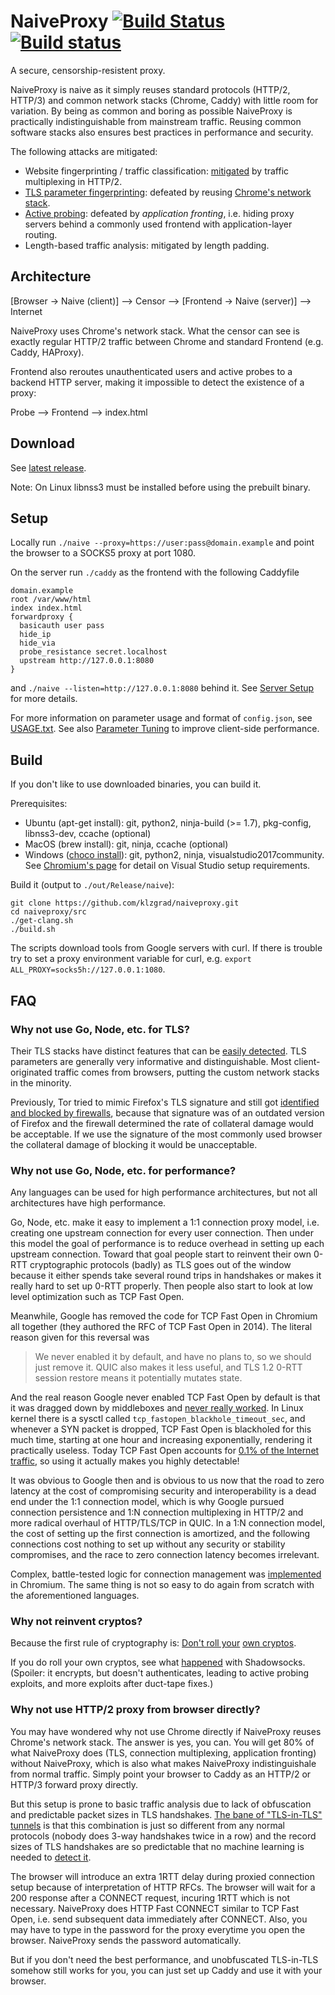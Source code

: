 # NaiveProxy [![Build Status](https://travis-ci.com/klzgrad/naiveproxy.svg?branch=master)](https://travis-ci.com/klzgrad/naiveproxy) [![Build status](https://ci.appveyor.com/api/projects/status/ohpyaf49baihmxa9?svg=true)](https://ci.appveyor.com/project/klzgrad/naiveproxy)

A secure, censorship-resistent proxy.

NaiveProxy is naive as it simply reuses standard protocols (HTTP/2, HTTP/3) and common network stacks (Chrome, Caddy) with little room for variation. By being as common and boring as possible NaiveProxy is practically indistinguishable from mainstream traffic. Reusing common software stacks also ensures best practices in performance and security.

The following attacks are mitigated:

* Website fingerprinting / traffic classification: [mitigated](https://arxiv.org/abs/1707.00641) by traffic multiplexing in HTTP/2.
* [TLS parameter fingerprinting](https://arxiv.org/abs/1607.01639): defeated by reusing [Chrome's network stack](https://www.chromium.org/developers/design-documents/network-stack).
* [Active probing](https://ensa.fi/active-probing/): defeated by *application fronting*, i.e. hiding proxy servers behind a commonly used frontend with application-layer routing.
* Length-based traffic analysis: mitigated by length padding.

## Architecture

[Browser → Naive (client)] ⟶ Censor ⟶ [Frontend → Naive (server)] ⟶ Internet

NaiveProxy uses Chrome's network stack. What the censor can see is exactly regular HTTP/2 traffic between Chrome and standard Frontend (e.g. Caddy, HAProxy).

Frontend also reroutes unauthenticated users and active probes to a backend HTTP server, making it impossible to detect the existence of a proxy:

Probe ⟶ Frontend ⟶ index.html

## Download

See [latest release](https://github.com/klzgrad/naiveproxy/releases/latest).

Note: On Linux libnss3 must be installed before using the prebuilt binary.

## Setup

Locally run `./naive --proxy=https://user:pass@domain.example` and point the browser to a SOCKS5 proxy at port 1080.

On the server run `./caddy` as the frontend with the following Caddyfile
```
domain.example
root /var/www/html
index index.html
forwardproxy {
  basicauth user pass
  hide_ip
  hide_via
  probe_resistance secret.localhost
  upstream http://127.0.0.1:8080
}
```
and `./naive --listen=http://127.0.0.1:8080` behind it. See [Server Setup](https://github.com/klzgrad/naiveproxy/wiki/Server-Setup) for more details.

For more information on parameter usage and format of `config.json`, see [USAGE.txt](https://github.com/klzgrad/naiveproxy/blob/master/USAGE.txt). See also [Parameter Tuning](https://github.com/klzgrad/naiveproxy/wiki/Parameter-Tuning) to improve client-side performance.

## Build

If you don't like to use downloaded binaries, you can build it.

Prerequisites:
* Ubuntu (apt-get install): git, python2, ninja-build (>= 1.7), pkg-config, libnss3-dev, ccache (optional)
* MacOS (brew install): git, ninja, ccache (optional)
* Windows ([choco install](https://chocolatey.org/)): git, python2, ninja, visualstudio2017community. See [Chromium's page](https://chromium.googlesource.com/chromium/src/+/master/docs/windows_build_instructions.md#Visual-Studio) for detail on Visual Studio setup requirements.


Build it (output to `./out/Release/naive`):
```
git clone https://github.com/klzgrad/naiveproxy.git
cd naiveproxy/src
./get-clang.sh
./build.sh
```
The scripts download tools from Google servers with curl. If there is trouble try to set a proxy environment variable for curl, e.g. `export ALL_PROXY=socks5h://127.0.0.1:1080`.

## FAQ

### Why not use Go, Node, etc. for TLS?

Their TLS stacks have distinct features that can be [easily detected](https://arxiv.org/abs/1607.01639). TLS parameters are generally very informative and distinguishable. Most client-originated traffic comes from browsers, putting the custom network stacks in the minority.

Previously, Tor tried to mimic Firefox's TLS signature and still got [identified and blocked by firewalls](https://groups.google.com/d/msg/traffic-obf/BpFSCVgi5rs/nCqNwoeRKQAJ), because that signature was of an outdated version of Firefox and the firewall determined the rate of collateral damage would be acceptable. If we use the signature of the most commonly used browser the collateral damage of blocking it would be unacceptable.

### Why not use Go, Node, etc. for performance?

Any languages can be used for high performance architectures, but not all architectures have high performance.

Go, Node, etc. make it easy to implement a 1:1 connection proxy model, i.e. creating one upstream connection for every user connection. Then under this model the goal of performance is to reduce overhead in setting up each upstream connection. Toward that goal people start to reinvent their own 0-RTT cryptographic protocols (badly) as TLS goes out of the window because it either spends take several round trips in handshakes or makes it really hard to set up 0-RTT properly. Then people also start to look at low level optimization such as TCP Fast Open.

Meanwhile, Google has removed the code for TCP Fast Open in Chromium all together (they authored the RFC of TCP Fast Open in 2014). The literal reason given for this reversal was

> We never enabled it by default, and have no plans to, so we should just remove it.  QUIC also makes it less useful, and TLS 1.2 0-RTT session restore means it potentially mutates state.

And the real reason Google never enabled TCP Fast Open by default is that it was dragged down by middleboxes and [never really worked](https://blog.donatas.net/blog/2017/03/09/tfo/). In Linux kernel there is a sysctl called `tcp_fastopen_blackhole_timeout_sec`, and whenever a SYN packet is dropped, TCP Fast Open is blackholed for this much time, starting at one hour and increasing exponentially, rendering it practically useless. Today TCP Fast Open accounts for [0.1% of the Internet traffic](https://ieeexplore.ieee.org/document/8303960/), so using it actually makes you highly detectable!

It was obvious to Google then and is obvious to us now that the road to zero latency at the cost of compromising security and interoperability is a dead end under the 1:1 connection model, which is why Google pursued connection persistence and 1:N connection multiplexing in HTTP/2 and more radical overhaul of HTTP/TLS/TCP in QUIC. In a 1:N connection model, the cost of setting up the first connection is amortized, and the following connections cost nothing to set up without any security or stability compromises, and the race to zero connection latency becomes irrelevant.

Complex, battle-tested logic for connection management was [implemented](https://web.archive.org/web/20161222115511/https://insouciant.org/tech/connection-management-in-chromium/) in Chromium. The same thing is not so easy to do again from scratch with the aforementioned languages.

### Why not reinvent cryptos?

Because the first rule of cryptography is: [Don't roll your](http://loup-vaillant.fr/articles/rolling-your-own-crypto) [own cryptos](https://security.stackexchange.com/questions/18197/why-shouldnt-we-roll-our-own).

If you do roll your own cryptos, see what [happened](https://groups.google.com/d/msg/traffic-obf/CWO0peBJLGc/Py-clLSTBwAJ) with Shadowsocks. (Spoiler: it encrypts, but doesn't authenticates, leading to active probing exploits, and more exploits after duct-tape fixes.)

### Why not use HTTP/2 proxy from browser directly?

You may have wondered why not use Chrome directly if NaiveProxy reuses Chrome's network stack. The answer is yes, you can. You will get 80% of what NaiveProxy does (TLS, connection multiplexing, application fronting) without NaiveProxy, which is also what makes NaiveProxy indistinguishale from normal traffic. Simply point your browser to Caddy as an HTTP/2 or HTTP/3 forward proxy directly.

But this setup is prone to basic traffic analysis due to lack of obfuscation and predictable packet sizes in TLS handshakes. [The bane of "TLS-in-TLS" tunnels](http://blog.zorinaq.com/my-experience-with-the-great-firewall-of-china/) is that this combination is just so different from any normal protocols (nobody does 3-way handshakes twice in a row) and the record sizes of TLS handshakes are so predictable that no machine learning is needed to [detect it](https://github.com/shadowsocks/shadowsocks-org/issues/86#issuecomment-362809854).

The browser will introduce an extra 1RTT delay during proxied connection setup because of interpretation of HTTP RFCs. The browser will wait for a 200 response after a CONNECT request, incuring 1RTT which is not necessary. NaiveProxy does HTTP Fast CONNECT similar to TCP Fast Open, i.e. send subsequent data immediately after CONNECT. Also, you may have to type in the password for the proxy everytime you open the browser. NaiveProxy sends the password automatically.

But if you don't need the best performance, and unobfuscated TLS-in-TLS somehow still works for you, you can just set up Caddy and use it with your browser.
